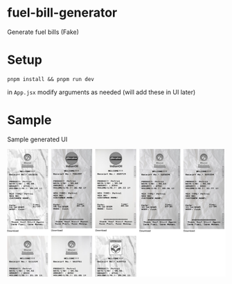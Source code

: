 # fuel-bill-generator

Generate fuel bills (Fake)

# Setup

```
pnpm install && pnpm run dev
```

in `App.jsx` modify arguments as needed (will add these in UI later)

# Sample

Sample generated UI

![screenshot](/screenshot.png)
